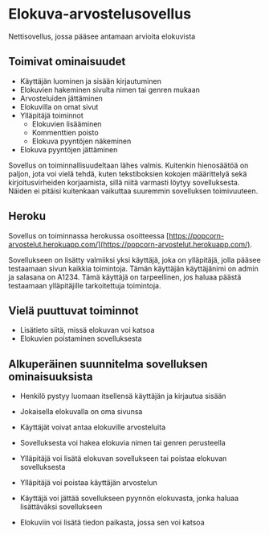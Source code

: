 # Elokuva-arvostelusovellus

Nettisovellus, jossa pääsee antamaan arvioita elokuvista

## Toimivat ominaisuudet

- Käyttäjän luominen ja sisään kirjautuminen
- Elokuvien hakeminen sivulta nimen tai genren mukaan
- Arvosteluiden jättäminen
- Elokuvilla on omat sivut
- Ylläpitäjä toiminnot
	- Elokuvien lisääminen
	- Kommenttien poisto
	- Elokuva pyyntöjen näkeminen
- Elokuva pyyntöjen jättäminen

Sovellus on toiminnallisuudeltaan lähes valmis. Kuitenkin hienosäätöä on paljon, jota voi vielä tehdä, kuten tekstiboksien kokojen määrittelyä sekä kirjoitusvirheiden korjaamista, sillä niitä varmasti löytyy sovelluksesta. Näiden ei pitäisi kuitenkaan vaikuttaa suuremmin sovelluksen toimivuuteen.

## Heroku

Sovellus on toiminnassa herokussa osoitteessa [https://popcorn-arvostelut.herokuapp.com/](https://popcorn-arvostelut.herokuapp.com/). 

Sovellukseen on lisätty valmiiksi yksi käyttäjä, joka on ylläpitäjä, jolla pääsee testaamaan sivun kaikkia toimintoja. Tämän käyttäjän käyttäjänimi on admin ja salasana on A1234. Tämä käyttäjä on tarpeellinen, jos haluaa päästä testaamaan ylläpitäjille tarkoitettuja toimintoja.

## Vielä puuttuvat toiminnot

- Lisätieto siitä, missä elokuvan voi katsoa
- Elokuvien poistaminen sovelluksesta

## Alkuperäinen suunnitelma sovelluksen ominaisuuksista

- Henkilö pystyy luomaan itsellensä käyttäjän ja kirjautua sisään

- Jokaisella elokuvalla on oma sivunsa

- Käyttäjät voivat antaa elokuville arvosteluita

- Sovelluksesta voi hakea elokuvia nimen tai genren perusteella

- Ylläpitäjä voi lisätä elokuvan sovellukseen tai poistaa elokuvan sovelluksesta

- Ylläpitäjä voi poistaa käyttäjän arvostelun

- Käyttäjä voi jättää sovellukseen pyynnön elokuvasta, jonka haluaa lisättäväksi sovellukseen

- Elokuviin voi lisätä tiedon paikasta, jossa sen voi katsoa


